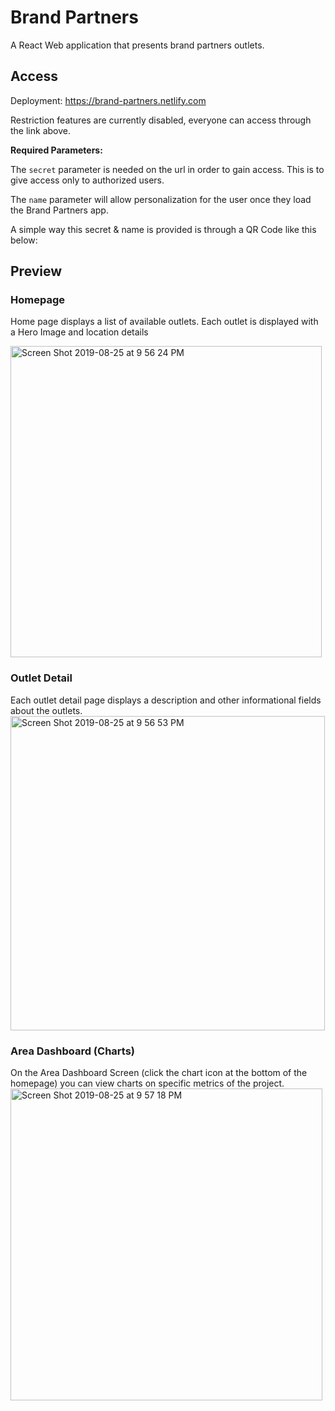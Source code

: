 # Brand Partners
A React Web application that presents brand partners outlets.

## Access
Deployment: https://brand-partners.netlify.com

Restriction features are currently disabled, everyone can access through the link above.

**Required Parameters:**

The `secret` parameter is needed on the url in order to gain access. This is to give access only to authorized users.

The `name` parameter will allow personalization for the user once they load the Brand Partners app. 

A simple way this secret & name is provided is through a QR Code like this below:

## Preview
### Homepage
Home page displays a list of available outlets. Each outlet is displayed with a Hero Image and location details

<img width="498" alt="Screen Shot 2019-08-25 at 9 56 24 PM" src="https://user-images.githubusercontent.com/31245853/63666197-61fb1980-c783-11e9-8cc2-b8ddcde2046c.png">

### Outlet Detail
Each outlet detail page displays a description and other informational fields about the outlets.
<img width="503" alt="Screen Shot 2019-08-25 at 9 56 53 PM" src="https://user-images.githubusercontent.com/31245853/63666198-61fb1980-c783-11e9-9b66-d7165460b749.png">

### Area Dashboard (Charts)
On the Area Dashboard Screen (click the chart icon at the bottom of the homepage) you can view charts on specific metrics of the project.
<img width="499" alt="Screen Shot 2019-08-25 at 9 57 18 PM" src="https://user-images.githubusercontent.com/31245853/63666199-61fb1980-c783-11e9-8f56-98268c691181.png">

